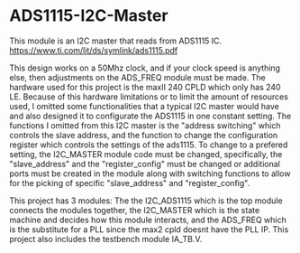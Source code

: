 # ADS1115-I2C-Master
This module is an I2C master that reads from ADS1115 IC.
https://www.ti.com/lit/ds/symlink/ads1115.pdf

This design works on a 50Mhz clock, and if your clock speed is anything else, then adjustments on the ADS_FREQ module must be made. The hardware used for this project is the maxII 240 CPLD which only has 240 LE. Because of this hardware limitations or to limit the amount of resources used, I omitted some functionalities that a typical I2C master would have and also designed it to configurate the ADS1115 in one constant setting. The functions I omitted from this I2C master is the "address switching" which controls the slave address, and the function to change the configuration register which controls the settings of the ads1115. To change to a prefered setting, the I2C_MASTER module code must be changed, specifically, the "slave_address" and the "register_config" must be changed or additional ports must be created in the module along with switching functions to allow for the picking of specific "slave_address" and "register_config".

This project has 3 modules: The the I2C_ADS1115 which is the top module connects the modules together, the I2C_MASTER which is the state machine and decides how this module interacts, and the ADS_FREQ which is the substitute for a PLL since the max2 cpld doesnt have the PLL IP. This project also includes the testbench module IA_TB.V.



